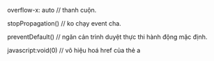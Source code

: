 overflow-x: auto // thanh cuộn.

stopPropagation() // ko chạy event cha.

preventDefault() // ngăn cản trình duyệt thực thi hành động mặc định.

javascript:void(0) // vô hiệu hoá href của thẻ a